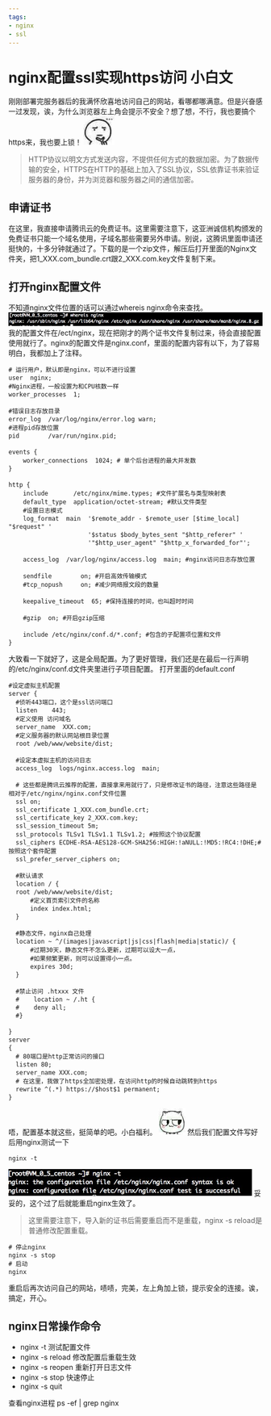 ```yaml
---
tags:
- nginx
- ssl
---
```

# nginx配置ssl实现https访问 小白文

刚刚部署完服务器后的我满怀欣喜地访问自己的网站，看哪都哪满意。但是兴奋感一过发现，诶，为什么浏览器左上角会提示不安全？想了想，不行，我也要搞个https来，我也要上锁！
![](./images/nginx/思考.jpg)
> HTTP协议以明文方式发送内容，不提供任何方式的数据加密。为了数据传输的安全，HTTPS在HTTP的基础上加入了SSL协议，SSL依靠证书来验证服务器的身份，并为浏览器和服务器之间的通信加密。

## 申请证书
在这里，我直接申请腾讯云的免费证书。这里需要注意下，这亚洲诚信机构颁发的免费证书只能一个域名使用，子域名那些需要另外申请。别说，这腾讯里面申请还挺快的，十多分钟就通过了。下载的是一个zip文件，解压后打开里面的Nginx文件夹，把1_XXX.com_bundle.crt跟2_XXX.com.key文件复制下来。
## 打开nginx配置文件
不知道nginx文件位置的话可以通过whereis nginx命令来查找。
![](./images/nginx/where_nginx.jpg)
我的配置文件在/ect/nginx，现在把刚才的两个证书文件复制过来，待会直接配置使用就行了。nginx的配置文件是nginx.conf，里面的配置内容有以下，为了容易明白，我都加上了注释。
```
# 运行用户，默认即是nginx，可以不进行设置
user  nginx;
#Nginx进程，一般设置为和CPU核数一样
worker_processes  1;

#错误日志存放目录
error_log  /var/log/nginx/error.log warn;
#进程pid存放位置
pid        /var/run/nginx.pid;

events {
    worker_connections  1024; # 单个后台进程的最大并发数
}

http {
    include       /etc/nginx/mime.types; #文件扩展名与类型映射表
    default_type  application/octet-stream; #默认文件类型
    #设置日志模式
    log_format  main  '$remote_addr - $remote_user [$time_local] "$request" '
                      '$status $body_bytes_sent "$http_referer" '
                      '"$http_user_agent" "$http_x_forwarded_for"';

    access_log  /var/log/nginx/access.log  main; #nginx访问日志存放位置

    sendfile        on; #开启高效传输模式
    #tcp_nopush     on; #减少网络报文段的数量

    keepalive_timeout  65; #保持连接的时间，也叫超时时间

    #gzip  on; #开启gzip压缩

    include /etc/nginx/conf.d/*.conf; #包含的子配置项位置和文件
}
```
大致看一下就好了，这是全局配置。为了更好管理，我们还是在最后一行声明的/etc/nginx/conf.d文件夹里进行子项目配置。
打开里面的default.conf
```
#设定虚拟主机配置
server {
  #侦听443端口，这个是ssl访问端口
  listen    443;
  #定义使用 访问域名
  server_name  XXX.com;
  #定义服务器的默认网站根目录位置
  root /web/www/website/dist;  

  #设定本虚拟主机的访问日志
  access_log  logs/nginx.access.log  main;

  # 这些都是腾讯云推荐的配置，直接拿来用就行了，只是修改证书的路径，注意这些路径是相对于/etc/nginx/nginx.conf文件位置
  ssl on;
  ssl_certificate 1_XXX.com_bundle.crt;
  ssl_certificate_key 2_XXX.com.key;
  ssl_session_timeout 5m;
  ssl_protocols TLSv1 TLSv1.1 TLSv1.2; #按照这个协议配置
  ssl_ciphers ECDHE-RSA-AES128-GCM-SHA256:HIGH:!aNULL:!MD5:!RC4:!DHE;#按照这个套件配置
  ssl_prefer_server_ciphers on;

  #默认请求
  location / {     
  root /web/www/website/dist;      
      #定义首页索引文件的名称
      index index.html;
  }

  #静态文件，nginx自己处理
  location ~ ^/(images|javascript|js|css|flash|media|static)/ {
      #过期30天，静态文件不怎么更新，过期可以设大一点，
      #如果频繁更新，则可以设置得小一点。
      expires 30d;
  }

  #禁止访问 .htxxx 文件
  #    location ~ /.ht {
  #    deny all;
  #}

}
server
{
  # 80端口是http正常访问的接口
  listen 80;
  server_name XXX.com;
  # 在这里，我做了https全加密处理，在访问http的时候自动跳转到https
  rewrite ^(.*) https://$host$1 permanent;
}
```
唔，配置基本就这些，挺简单的吧。小白福利。
![](./images/nginx/斜眼笑.jpg)
然后我们配置文件写好后用nginx测试一下
```
nginx -t
```
![](./images/nginx/nginx_test.jpg)
妥妥的，这个过了后就能重启nginx生效了。
> 这里需要注意下，导入新的证书后需要重启而不是重载，nginx -s reload是普通修改配置重载。

```
# 停止nginx
nginx -s stop
# 启动
nginx
```
重启后再次访问自己的网站，啧啧，完美，左上角加上锁，提示安全的连接。诶，搞定，开心。

## nginx日常操作命令
* nginx -t 测试配置文件
* nginx -s reload 修改配置后重载生效
* nginx -s reopen 重新打开日志文件
* nginx -s stop 快速停止
* nginx -s quit

查看nginx进程
ps -ef | grep nginx
